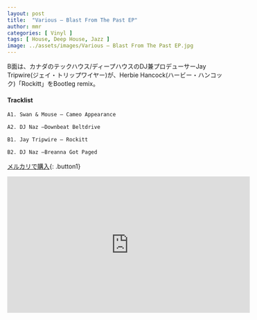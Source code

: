 ```yaml
---
layout: post
title:  "Various – Blast From The Past EP"
author: mmr
categories: [ Vinyl ]
tags: [ House, Deep House, Jazz ]
image: ../assets/images/Various – Blast From The Past EP.jpg
---
```


B面は、カナダのテックハウス/ディープハウスのDJ兼プロデューサーJay Tripwire(ジェイ・トリップワイヤー)が、Herbie Hancock(ハービー・ハンコック)「Rockitt」をBootleg remix。

#### Tracklist
```md
A1. Swan & Mouse – Cameo Appearance

A2. DJ Naz –Downbeat Beltdrive

B1. Jay Tripwire – Rockitt

B2. DJ Naz –Breanna Got Paged
```

[メルカリで購入](https://jp.mercari.com/item/m65624709294?afid=6142608987){: .button1}

<iframe width="560" height="315" src="https://www.youtube.com/embed/1WJprgAlOYI?si=Y3FzKz8te7OcTm5E" title="YouTube video player" frameborder="0" allow="accelerometer; autoplay; clipboard-write; encrypted-media; gyroscope; picture-in-picture; web-share" referrerpolicy="strict-origin-when-cross-origin" allowfullscreen></iframe>